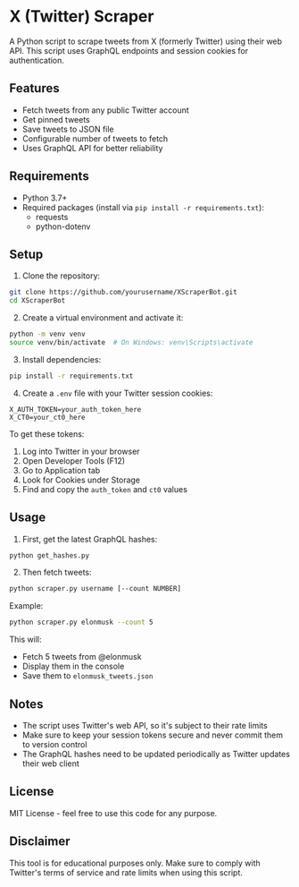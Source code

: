 # X (Twitter) Scraper

A Python script to scrape tweets from X (formerly Twitter) using their web API. This script uses GraphQL endpoints and session cookies for authentication.

## Features

- Fetch tweets from any public Twitter account
- Get pinned tweets
- Save tweets to JSON file
- Configurable number of tweets to fetch
- Uses GraphQL API for better reliability

## Requirements

- Python 3.7+
- Required packages (install via `pip install -r requirements.txt`):
  - requests
  - python-dotenv

## Setup

1. Clone the repository:
```bash
git clone https://github.com/yourusername/XScraperBot.git
cd XScraperBot
```

2. Create a virtual environment and activate it:
```bash
python -m venv venv
source venv/bin/activate  # On Windows: venv\Scripts\activate
```

3. Install dependencies:
```bash
pip install -r requirements.txt
```

4. Create a `.env` file with your Twitter session cookies:
```
X_AUTH_TOKEN=your_auth_token_here
X_CT0=your_ct0_here
```

To get these tokens:
1. Log into Twitter in your browser
2. Open Developer Tools (F12)
3. Go to Application tab
4. Look for Cookies under Storage
5. Find and copy the `auth_token` and `ct0` values

## Usage

1. First, get the latest GraphQL hashes:
```bash
python get_hashes.py
```

2. Then fetch tweets:
```bash
python scraper.py username [--count NUMBER]
```

Example:
```bash
python scraper.py elonmusk --count 5
```

This will:
- Fetch 5 tweets from @elonmusk
- Display them in the console
- Save them to `elonmusk_tweets.json`

## Notes

- The script uses Twitter's web API, so it's subject to their rate limits
- Make sure to keep your session tokens secure and never commit them to version control
- The GraphQL hashes need to be updated periodically as Twitter updates their web client

## License

MIT License - feel free to use this code for any purpose.

## Disclaimer

This tool is for educational purposes only. Make sure to comply with Twitter's terms of service and rate limits when using this script. 